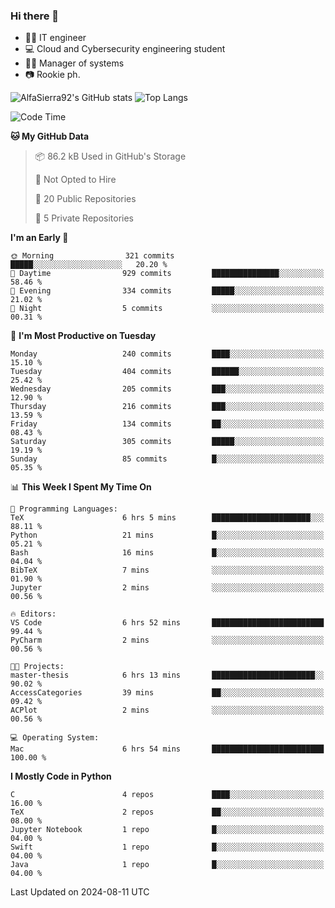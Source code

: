 ### Hi there 👋
- 👨‍💻 IT engineer
- 💻 Cloud and Cybersecurity engineering student
- 👨‍💼 Manager of systems
- 📷 Rookie ph.


![AlfaSierra92's GitHub stats](https://github-readme-stats.vercel.app/api?username=AlfaSierra92&theme=nord)
![Top Langs](https://github-readme-stats.vercel.app/api/top-langs/?username=AlfaSierra92&theme=nord&layout=compact)

<!--START_SECTION:waka-->
![Code Time](http://img.shields.io/badge/Code%20Time-158%20hrs%2040%20mins-blue)

**🐱 My GitHub Data** 

> 📦 86.2 kB Used in GitHub's Storage 
 > 
> 🚫 Not Opted to Hire
 > 
> 📜 20 Public Repositories 
 > 
> 🔑 5 Private Repositories 
 > 
**I'm an Early 🐤** 

```text
🌞 Morning                321 commits         █████░░░░░░░░░░░░░░░░░░░░   20.20 % 
🌆 Daytime                929 commits         ███████████████░░░░░░░░░░   58.46 % 
🌃 Evening                334 commits         █████░░░░░░░░░░░░░░░░░░░░   21.02 % 
🌙 Night                  5 commits           ░░░░░░░░░░░░░░░░░░░░░░░░░   00.31 % 
```
📅 **I'm Most Productive on Tuesday** 

```text
Monday                   240 commits         ████░░░░░░░░░░░░░░░░░░░░░   15.10 % 
Tuesday                  404 commits         ██████░░░░░░░░░░░░░░░░░░░   25.42 % 
Wednesday                205 commits         ███░░░░░░░░░░░░░░░░░░░░░░   12.90 % 
Thursday                 216 commits         ███░░░░░░░░░░░░░░░░░░░░░░   13.59 % 
Friday                   134 commits         ██░░░░░░░░░░░░░░░░░░░░░░░   08.43 % 
Saturday                 305 commits         █████░░░░░░░░░░░░░░░░░░░░   19.19 % 
Sunday                   85 commits          █░░░░░░░░░░░░░░░░░░░░░░░░   05.35 % 
```


📊 **This Week I Spent My Time On** 

```text
💬 Programming Languages: 
TeX                      6 hrs 5 mins        ██████████████████████░░░   88.11 % 
Python                   21 mins             █░░░░░░░░░░░░░░░░░░░░░░░░   05.21 % 
Bash                     16 mins             █░░░░░░░░░░░░░░░░░░░░░░░░   04.04 % 
BibTeX                   7 mins              ░░░░░░░░░░░░░░░░░░░░░░░░░   01.90 % 
Jupyter                  2 mins              ░░░░░░░░░░░░░░░░░░░░░░░░░   00.56 % 

🔥 Editors: 
VS Code                  6 hrs 52 mins       █████████████████████████   99.44 % 
PyCharm                  2 mins              ░░░░░░░░░░░░░░░░░░░░░░░░░   00.56 % 

🐱‍💻 Projects: 
master-thesis            6 hrs 13 mins       ███████████████████████░░   90.02 % 
AccessCategories         39 mins             ██░░░░░░░░░░░░░░░░░░░░░░░   09.42 % 
ACPlot                   2 mins              ░░░░░░░░░░░░░░░░░░░░░░░░░   00.56 % 

💻 Operating System: 
Mac                      6 hrs 54 mins       █████████████████████████   100.00 % 
```

**I Mostly Code in Python** 

```text
C                        4 repos             ████░░░░░░░░░░░░░░░░░░░░░   16.00 % 
TeX                      2 repos             ██░░░░░░░░░░░░░░░░░░░░░░░   08.00 % 
Jupyter Notebook         1 repo              █░░░░░░░░░░░░░░░░░░░░░░░░   04.00 % 
Swift                    1 repo              █░░░░░░░░░░░░░░░░░░░░░░░░   04.00 % 
Java                     1 repo              █░░░░░░░░░░░░░░░░░░░░░░░░   04.00 % 
```




 Last Updated on 2024-08-11 UTC
<!--END_SECTION:waka-->

<!--
**AlfaSierra92/AlfaSierra92** is a ✨ _special_ ✨ repository because its `README.md` (this file) appears on your GitHub profile.

Here are some ideas to get you started:

- 🔭 I’m currently working on ...
- 🌱 I’m currently learning ...
- 👯 I’m looking to collaborate on ...
- 🤔 I’m looking for help with ...
- 💬 Ask me about ...
- 📫 How to reach me: ...
- 😄 Pronouns: ...
- ⚡ Fun fact: ...
-->
